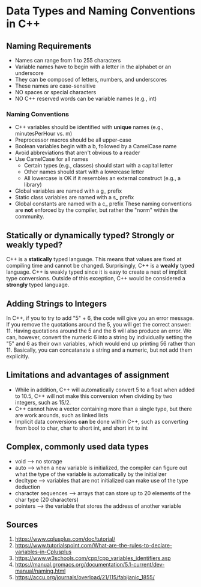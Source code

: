 # Data Types and Naming Conventions in C++

## Naming Requirements
* Names can range from 1 to 255 characters
* Variable names have to begin with a letter in the alphabet or an underscore
* They can be composed of letters, numbers, and underscores
* These names are case-sensitive
* NO spaces or special characters
* NO C++ reserved words can be variable names (e.g., int)

### Naming Conventions
* C++ variables should be identified with **unique** names (e.g., minutesPerHour vs. m)
* Preprocessor macros should be all upper-case
* Boolean variables begin with a b, followed by a CamelCase name
* Avoid abbreviations that aren't obvious to a reader
* Use CamelCase for all names 
  * Certain types (e.g., classes) should start with a capital letter
  * Other names should start with a lowercase letter
  * All lowercase is OK if it resembles an external construct (e.g., a library)
* Global variables are named with a g_ prefix
* Static class variables are named with a s_ prefix
* Global constants are named with a c_ prefix
These naming conventions are **not** enforced by the compiler, but rather the "norm" within the community.

## Statically or dynamically typed? Strongly or weakly typed?
C++ is a **statically** typed language. This means that values are fixed at compiling time and cannot be changed.
Surprisingly, C++ is a **weakly** typed language. C++ is weakly typed since it is easy to create a nest of implicit type conversions. Outside of this exception, C++ would be considered a **strongly** typed language.

## Adding Strings to Integers
In C++, if you to try to add "5" + 6, the code will give you an error message. If you remove the quotations around the 5, you will get the correct answer: 11. Having quotations around the 5 and the 6 will also produce an error. We can, however, convert the numeric 6 into a string by individually setting the "5" and 6 as their own variables, which would end up printing 56 rather than 11. Basically, you can concatanate a string and a numeric, but not add them explicitly. 

## Limitations and advantages of assignment
* While in addition, C++ will automatically convert 5 to a float when added to 10.5, C++ will not make this conversion when dividing by two integers, such as 15/2.
* C++ cannot have a vector containing more than a single type, but there are work arounds, such as linked lists
* Implicit data conversions **can** be done within C++, such as converting from bool to char, char to short int, and short int to int

## Complex, commonly used data types
* void --> no storage
* auto --> when a new variable is initialized, the compiler can figure out what the type of the variable is automatically by the initializer
* decltype --> variables that are not initialized can make use of the type deduction 
* character sequences --> arrays that can store up to 20 elements of the char type (20 characters)
* pointers --> the variable that stores the address of another variable

## Sources
1. https://www.cplusplus.com/doc/tutorial/
2. https://www.tutorialspoint.com/What-are-the-rules-to-declare-variables-in-Cplusplus
3. https://www.w3schools.com/cpp/cpp_variables_identifiers.asp
4. https://manual.gromacs.org/documentation/5.1-current/dev-manual/naming.html
5. https://accu.org/journals/overload/21/115/fabijanic_1855/



